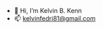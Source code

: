 - 👋 Hi, I’m Kelvin B. Kenn
- 📫 kelvinfedri81@gmail.com

<!---
Kelvin-2007/Kelvin-2007 is a ✨ special ✨ repository because its `README.md` (this file) appears on your GitHub profile.
You can click the Preview link to take a look at your changes.
--->
